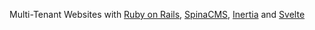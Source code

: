 Multi-Tenant Websites with [Ruby on Rails](https://www.rubyonrails.org), [SpinaCMS](https://spinacms.com), [Inertia](https://inertiajs.com) and [Svelte](https://svelte.dev)
